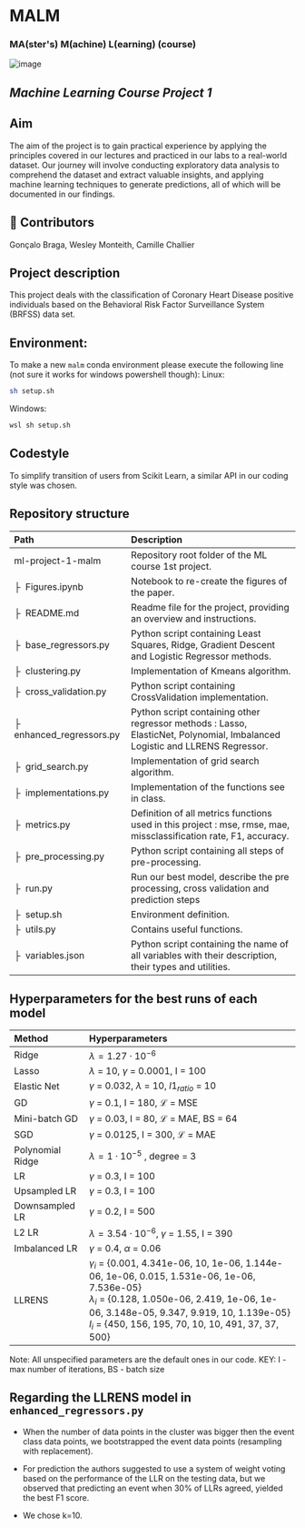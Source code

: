 # MALM
### MA(ster's) M(achine) L(earning) (course)
![image](https://github.com/epfml/ml-project-1-malm/assets/81494719/f3f856be-0d71-47f0-a486-04f81450306a)

## *Machine Learning Course Project 1*

## Aim

The aim of the project is to gain practical experience by applying the principles covered in our lectures and practiced in our labs to a real-world dataset. Our journey will involve conducting exploratory data analysis to comprehend the dataset and extract valuable insights, and applying machine learning techniques to generate predictions, all of which will be documented in our findings.

## :handshake: Contributors

Gonçalo Braga, Wesley Monteith, Camille Challier


## Project description
This project deals with the classification of Coronary Heart Disease positive individuals based on the Behavioral Risk Factor Surveillance System (BRFSS) data set.

## Environment:

To make a new `malm` conda environment please execute the following line (not sure it works for windows powershell though):
Linux:
```bash
sh setup.sh
```
Windows:
```bash
wsl sh setup.sh
```

## Codestyle
To simplify transition of users from Scikit Learn, a similar API in our coding style was chosen.

## Repository structure

| Path | Description
| :--- | :----------
| ml-project-1-malm | Repository root folder of the ML course 1st project.
| &boxvr;&nbsp; Figures.ipynb | Notebook to re-create the figures of the paper.
| &boxvr;&nbsp; README.md | Readme file for the project, providing an overview and instructions.
| &boxvr;&nbsp; base_regressors.py | Python script containing Least Squares, Ridge, Gradient Descent and Logistic Regressor methods.
| &boxvr;&nbsp; clustering.py | Implementation of Kmeans algorithm.
| &boxvr;&nbsp; cross_validation.py | Python script containing CrossValidation implementation.
| &boxvr;&nbsp; enhanced_regressors.py | Python script containing other regressor methods : Lasso, ElasticNet, Polynomial, Imbalanced Logistic and LLRENS Regressor.
| &boxvr;&nbsp; grid_search.py | Implementation of grid search algorithm.
| &boxvr;&nbsp; implementations.py | Implementation of the functions see in class.
| &boxvr;&nbsp; metrics.py | Definition of all metrics functions used in this project : mse, rmse, mae, missclassification rate, F1, accuracy.
| &boxvr;&nbsp; pre_processing.py | Python script containing all steps of pre-processing.
| &boxvr;&nbsp; run.py | Run our best model, describe the pre processing, cross validation and prediction steps
| &boxvr;&nbsp; setup.sh | Environment definition.
| &boxvr;&nbsp; utils.py | Contains useful functions.
| &boxvr;&nbsp; variables.json | Python script containing the name of all variables with their description, their types and utilities.


## Hyperparameters for the best runs of each model

| Method | Hyperparameters
| :------| :---------------
| Ridge | $\lambda =  1.27 \cdot 10^{-6}$
| Lasso | $\lambda$ = 10, $\gamma$ = 0.0001, I = 100
| Elastic Net | $\gamma$ = 0.032, $\lambda$ = 10, $l1_{ratio}$ = 10
| GD | $\gamma$ = 0.1, I = 180, $\mathcal{L}$ = MSE
| Mini-batch GD | $\gamma$ = 0.03, I = 80, $\mathcal{L}$ = MAE, BS = 64
| SGD | $\gamma$ = 0.0125, I = 300, $\mathcal{L}$ = MAE
| Polynomial Ridge | $\lambda = 1 \cdot 10^{-5}$ , degree = 3
| LR | $\gamma$ = 0.3, I = 100
| Upsampled LR | $\gamma$ = 0.3, I = 100
| Downsampled LR | $\gamma$ = 0.2, I = 500
| L2 LR | $\lambda = 3.54 \cdot 10^{-6}$, $\gamma$ = 1.55, I = 390
| Imbalanced LR | $\gamma$ = 0.4, $\alpha$ = 0.06
| LLRENS | $\gamma_{i}$ = \{0.001, 4.341e-06, 10, 1e-06, 1.144e-06, 1e-06, 0.015, 1.531e-06, 1e-06, 7.536e-05\}  <br /> $\lambda_{i}$ = \{0.128, 1.050e-06, 2.419, 1e-06, 1e-06, 3.148e-05, 9.347, 9.919, 10, 1.139e-05\} <br /> $I_{i}$ = \{450, 156, 195, 70, 10, 10, 491, 37, 37, 500\}

Note: All unspecified parameters are the default ones in our code.
KEY: I - max number of iterations, BS - batch size


## Regarding the LLRENS model in `enhanced_regressors.py`

- When the number of data points in the cluster was bigger then the event class data points, we bootstrapped the event data points (resampling with replacement).

- For prediction the authors suggested to use a system of weight voting based on the performance of the LLR on the testing data, but we observed that predicting an event when 30\% of LLRs agreed, yielded the best F1 score.

- We chose k=10.
